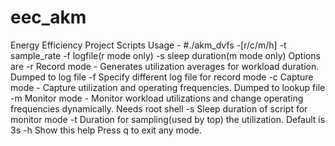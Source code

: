 # eec_akm
Energy Efficiency Project Scripts
Usage - #./akm_dvfs -[r/c/m/h] -t sample_rate -f logfile(r mode only) -s sleep duration(m mode only)
Options are 
-r   Record mode - Generates utilization averages for workload duration. Dumped to log file
-f   Specify different log file for record mode
-c  Capture mode - Capture utilization and operating frequencies. Dumped to lookup file
-m Monitor mode - Monitor workload utilizations and change operating frequencies dynamically. Needs root shell
-s  Sleep duration of script for monitor mode
-t   Duration for sampling\(used by top\) the utilization. Default is 3s
-h  Show this help
Press q to exit any mode.
